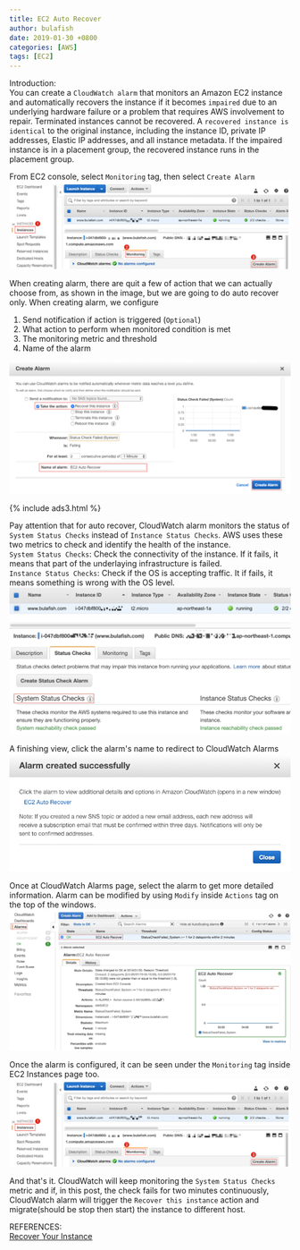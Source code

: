 ```yaml
---
title: EC2 Auto Recover
author: bulafish
date: 2019-01-30 +0800
categories: [AWS]
tags: [EC2]
---
```


Introduction:<br>
You can create a `CloudWatch alarm` that monitors an Amazon EC2 instance and automatically recovers the instance if it becomes `impaired` due to an underlying hardware failure or a problem that requires AWS involvement to repair. Terminated instances cannot be recovered. A `recovered instance is identical` to the original instance, including the instance ID, private IP addresses, Elastic IP addresses, and all instance metadata. If the impaired instance is in a placement group, the recovered instance runs in the placement group.

From EC2 console, select `Monitoring` tag, then select `Create Alarm`
![auto recover](/assets/img/Xnip2019-01-30_13-05-25.jpg)

When creating alarm, there are quit a few of action that we can actually choose from, as shown in the image, but we are going to do auto recover only.  When creating alarm, we configure
1. Send notification if action is triggered (`Optional`)
2. What action to perform when monitored condition is met
3. The monitoring metric and threshold
4. Name of the alarm

![auto recover](/assets/img/Xnip2019-01-30_13-14-24.jpg)

{% include ads3.html %}

Pay attention that for auto recover, CloudWatch alarm monitors the status of `System Status Checks` instead of `Instance Status Checks`.  AWS uses these two metrics to check and identify the health of the instance.
<br>`System Status Checks`: Check the connectivity of the instance.  If it fails, it means that part of the underlaying infrastructure is failed.
<br>`Instance Status Checks`: Check if the OS is accepting traffic.  It if fails, it means something is wrong with the OS level.
![auto recover](/assets/img/Xnip2019-01-30_13-44-31.jpg)

A finishing view, click the alarm's name to redirect to CloudWatch Alarms
![auto recover](/assets/img/Xnip2019-01-30_13-14-55.jpg)

Once at CloudWatch Alarms page, select the alarm to get more detailed information.  Alarm can be modified by using `Modify` inside `Actions` tag on the top of the windows.
![auto recover](/assets/img/Xnip2019-01-30_13-27-31.jpg)

Once the alarm is configured, it can be seen under the `Monitoring` tag inside EC2 Instances page too.
![auto recover](/assets/img/Xnip2019-01-30_13-05-25.jpg)

And that's it.  CloudWatch will keep monitoring the `System Status Checks` metric and if, in this post, the check fails for two minutes continuously, CloudWatch alarm will trigger the `Recover this instance` action and migrate(should be stop then start) the instance to different host.

REFERENCES:
<br>[Recover Your Instance](https://docs.aws.amazon.com/AWSEC2/latest/UserGuide/ec2-instance-recover.html)
